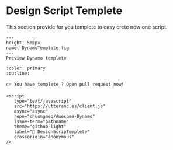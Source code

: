 # Design Script Templete

This section provide for you templete to easy crete new one script.

```{figure} ../images/DynamoTemplate.png
---
height: 500px
name: DynamoTemplate-fig
---
Preview Dynamo templete
```

```{button-link} https://www.mediafire.com/file/edqxb8ymthuhazi/Template.dyn/file
:color: primary
:outline:
```

```{note} 
👉 You have templete ? Open pull request now!
```

```{raw} html
<script
   type="text/javascript"
   src="https://utteranc.es/client.js"
   async="async"
   repo="chuongmep/Awesome-Dynamo"
   issue-term="pathname"
   theme="github-light"
   label="💬 DesignScripTemplete"
   crossorigin="anonymous"
/>
```